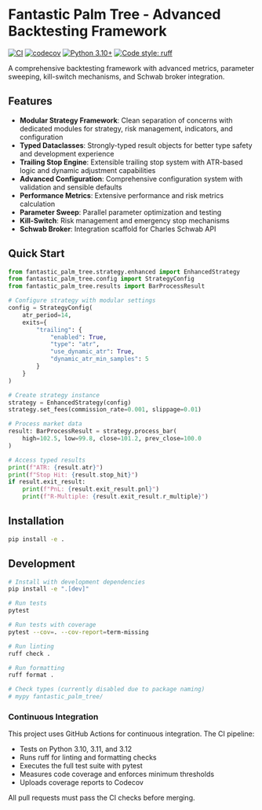 # Fantastic Palm Tree - Advanced Backtesting Framework

[![CI](https://github.com/Xivlon/fantastic-palm-tree/workflows/CI/badge.svg)](https://github.com/Xivlon/fantastic-palm-tree/actions)
[![codecov](https://codecov.io/gh/Xivlon/fantastic-palm-tree/branch/main/graph/badge.svg)](https://codecov.io/gh/Xivlon/fantastic-palm-tree)
[![Python 3.10+](https://img.shields.io/badge/python-3.10+-blue.svg)](https://www.python.org/downloads/)
[![Code style: ruff](https://img.shields.io/endpoint?url=https://raw.githubusercontent.com/astral-sh/ruff/main/assets/badge/v2.json)](https://github.com/astral-sh/ruff)

A comprehensive backtesting framework with advanced metrics, parameter sweeping, kill-switch mechanisms, and Schwab broker integration.

## Features

- **Modular Strategy Framework**: Clean separation of concerns with dedicated modules for strategy, risk management, indicators, and configuration
- **Typed Dataclasses**: Strongly-typed result objects for better type safety and development experience  
- **Trailing Stop Engine**: Extensible trailing stop system with ATR-based logic and dynamic adjustment capabilities
- **Advanced Configuration**: Comprehensive configuration system with validation and sensible defaults
- **Performance Metrics**: Extensive performance and risk metrics calculation
- **Parameter Sweep**: Parallel parameter optimization and testing
- **Kill-Switch**: Risk management and emergency stop mechanisms
- **Schwab Broker**: Integration scaffold for Charles Schwab API

## Quick Start

```python
from fantastic_palm_tree.strategy.enhanced import EnhancedStrategy
from fantastic_palm_tree.config import StrategyConfig
from fantastic_palm_tree.results import BarProcessResult

# Configure strategy with modular settings
config = StrategyConfig(
    atr_period=14,
    exits={
        "trailing": {
            "enabled": True,
            "type": "atr", 
            "use_dynamic_atr": True,
            "dynamic_atr_min_samples": 5
        }
    }
)

# Create strategy instance
strategy = EnhancedStrategy(config)
strategy.set_fees(commission_rate=0.001, slippage=0.01)

# Process market data
result: BarProcessResult = strategy.process_bar(
    high=102.5, low=99.8, close=101.2, prev_close=100.0
)

# Access typed results
print(f"ATR: {result.atr}")
print(f"Stop Hit: {result.stop_hit}")
if result.exit_result:
    print(f"PnL: {result.exit_result.pnl}")
    print(f"R-Multiple: {result.exit_result.r_multiple}")
```

## Installation

```bash
pip install -e .
```

## Development

```bash
# Install with development dependencies
pip install -e ".[dev]"

# Run tests
pytest

# Run tests with coverage
pytest --cov=. --cov-report=term-missing

# Run linting
ruff check .

# Run formatting
ruff format .

# Check types (currently disabled due to package naming)
# mypy fantastic_palm_tree/
```

### Continuous Integration

This project uses GitHub Actions for continuous integration. The CI pipeline:

- Tests on Python 3.10, 3.11, and 3.12
- Runs ruff for linting and formatting checks
- Executes the full test suite with pytest
- Measures code coverage and enforces minimum thresholds
- Uploads coverage reports to Codecov

All pull requests must pass the CI checks before merging.
